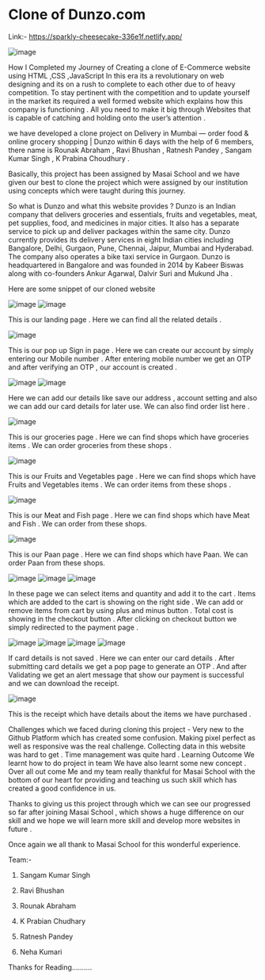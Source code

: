 # Clone of Dunzo.com
Link:- https://sparkly-cheesecake-336e1f.netlify.app/

![image](https://user-images.githubusercontent.com/99814514/170681280-7e60b1c9-1b64-4330-a8ad-90ad4fbb6b65.png)


How I Completed my Journey of Creating a clone of E-Commerce website using HTML ,CSS ,JavaScript
In this era its a revolutionary on web designing and its on a rush to complete to each other due to of heavy 
competition. To stay pertinent with the competition and to update yourself in the market its required a well formed 
website which explains how this company is functioning . All you need to make it big through Websites that is capable
of catching and holding onto the user’s attention .

we have developed a clone project on Delivery in Mumbai — order food & online grocery shopping | Dunzo within 6 
days with the help of 6 members, there name is Rounak Abraham , Ravi Bhushan , Ratnesh Pandey , Sangam Kumar Singh , 
K Prabina Choudhury .

Basically, this project has been assigned by Masai School and we have given our best to clone the project which were
assigned by our institution using concepts which were taught during this journey.

So what is Dunzo and what this website provides ?
Dunzo is an Indian company that delivers groceries and essentials, fruits and vegetables, meat, pet supplies,
food, and medicines in major cities. It also has a separate service to pick up and deliver packages within the 
same city. Dunzo currently provides its delivery services in eight Indian cities including Bangalore, Delhi,
Gurgaon, Pune, Chennai, Jaipur, Mumbai and Hyderabad. The company also operates a bike taxi service in Gurgaon.
Dunzo is headquartered in Bangalore and was founded in 2014 by Kabeer Biswas along with co-founders Ankur Agarwal,
Dalvir Suri and Mukund Jha .

Here are some snippet of our cloned website

![image](https://user-images.githubusercontent.com/99814514/170681336-0f650857-08a4-453f-994e-656b03441a79.png)
![image](https://user-images.githubusercontent.com/99814514/170681403-cea557bf-463d-4820-bc27-e77fde67223b.png)


This is our landing page . Here we can find all the related details .

![image](https://user-images.githubusercontent.com/99814514/170681364-4720fd6d-9706-4eaa-a40d-9eda64f886bf.png)


This is our pop up Sign in page . Here we can create our account by simply entering our Mobile number . 
After entering mobile number we get an OTP and after verifying an OTP , our account is created .

![image](https://user-images.githubusercontent.com/99814514/170681495-d345758d-34db-4142-b0e1-aed89a8aa3bd.png)
![image](https://user-images.githubusercontent.com/99814514/170681476-edd408b3-5896-4630-88bc-626f6088ec22.png)


Here we can add our details like save our address , account setting and also we can add our card details for later 
use. We can also find order list here .

![image](https://user-images.githubusercontent.com/99814514/170681545-e75cfe8b-7198-43bf-8fc9-30172dcab5e6.png)


This is our groceries page . Here we can find shops which have groceries items . We can order groceries from these shops .

![image](https://user-images.githubusercontent.com/99814514/170681583-30f04923-c7ec-4ddb-ab5d-b72cba1e0c4a.png)


This is our Fruits and Vegetables page . Here we can find shops which have Fruits and Vegetables items . We can
order items from these shops .

![image](https://user-images.githubusercontent.com/99814514/170681616-60d7dd71-c672-48a8-aded-ef1dbb218772.png)


This is our Meat and Fish page . Here we can find shops which have Meat and Fish . We can order from these shops.

![image](https://user-images.githubusercontent.com/99814514/170681660-3a9741c4-8190-417d-a8e7-9fac6f1dfdf1.png)


This is our Paan page . Here we can find shops which have Paan. We can order Paan from these shops.

![image](https://user-images.githubusercontent.com/99814514/170681685-2c95948c-a4c2-4592-ac31-ca214e7f1e8f.png)
![image](https://user-images.githubusercontent.com/99814514/170681712-fa0c869a-aaf1-4d1b-a3fd-6639c73f8aac.png)
![image](https://user-images.githubusercontent.com/99814514/170681734-19be5118-9a39-4e91-b9b7-21cbf5bd6c98.png)




In these page we can select items and quantity and add it to the cart . Items which are added to the cart is 
showing on the right side . We can add or remove items from cart by using plus and minus button . Total cost 
is showing in the checkout button . After clicking on checkout button we simply redirected to the payment page .

![image](https://user-images.githubusercontent.com/99814514/170681761-5c44d856-0abb-4469-b348-855ee1a121e9.png)
![image](https://user-images.githubusercontent.com/99814514/170681829-d56cb0d7-9cf2-4cef-bd82-ca0254943d83.png)
![image](https://user-images.githubusercontent.com/99814514/170681846-75608193-1984-496e-88bb-47d857cc866a.png)
![image](https://user-images.githubusercontent.com/99814514/170681870-033ad054-7780-43bd-9fd2-6a45df93f43f.png)




If card details is not saved . Here we can enter our card details . After submitting card details we get a pop
page to generate an OTP . And after Validating we get an alert message that show our payment is successful and 
we can download the receipt.

![image](https://user-images.githubusercontent.com/99814514/170681921-8f889365-6e94-4827-92cb-a3b377cb13c3.png)

This is the receipt which have details about the items we have purchased .

Challenges which we faced during cloning this project -
Very new to the Github Platform which has created some confusion.
Making pixel perfect as well as responsive was the real challenge.
Collecting data in this website was hard to get .
Time management was quite hard .
Learning Outcome
We learnt how to do project in team
We have also learnt some new concept .
Over all out come
Me and my team really thankful for Masai School with the bottom of our heart for providing and teaching us 
such skill which has created a good confidence in us.

Thanks to giving us this project through which we can see our progressed so far after joining Masai School ,
which shows a huge difference on our skill and we hope we will learn more skill and develop more websites in future .

Once again we all thank to Masai School for this wonderful experience.

Team:-

01. Sangam Kumar Singh

02. Ravi Bhushan

03. Rounak Abraham

04. K Prabian Chudhary

05. Ratnesh Pandey

06. Neha Kumari

Thanks for Reading..........
